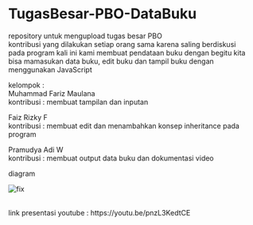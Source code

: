 # TugasBesar-PBO-DataBuku
repository untuk mengupload tugas besar PBO
<br>
kontribusi yang dilakukan setiap orang sama karena saling berdiskusi 
<br>
pada program kali ini kami membuat pendataan buku dengan begitu kita bisa mamasukan data buku, edit buku dan tampil buku dengan menggunakan JavaScript 
<br>

kelompok : <br>
Muhammad Fariz Maulana <br>
kontribusi : membuat tampilan dan inputan 

Faiz Rizky F <br>
kontribusi : membuat edit dan menambahkan konsep inheritance pada program  <br>

Pramudya Adi W <br>
kontribusi : membuat output data buku dan dokumentasi video
<br>

diagram 

![fix](https://user-images.githubusercontent.com/25223937/108061286-aa4e7b80-708a-11eb-94fc-f46ab3e9ffb7.PNG)
<br>

<br>
link presentasi youtube : https://youtu.be/pnzL3KedtCE
